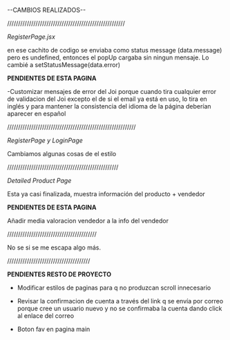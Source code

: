 --CAMBIOS REALIZADOS--

//////////////////////////////////////////////////////

*RegisterPage.jsx*

<!-- .then((data) => {
        if (data) {
          console.log(data);
          console.log(data.message);
          setStatusMessage(data.message);
          setShowPopup(true);
        }
      }) -->

en ese cachito de codigo se enviaba como status message (data.message) pero es undefined, entonces el popUp cargaba sin ningun mensaje. Lo cambié a setStatusMessage(data.error)

**PENDIENTES DE ESTA PAGINA**

-Customizar mensajes de error del Joi porque cuando tira cualquier error de validacion del Joi excepto el de si el email ya está en uso, lo tira en inglés y para mantener la consistencia del idioma de la página deberían aparecer en español

///////////////////////////////////////////////////////////

*RegisterPage y LoginPage*

Cambiamos algunas cosas de el estilo

///////////////////////////////////////////////////

*Detailed Product Page*

Esta ya casi finalizada, muestra información del producto + vendedor

**PENDIENTES DE ESTA PAGINA**

Añadir media valoracion vendedor a la info del vendedor

/////////////////////////////////////////


No se si se me escapa algo más.

//////////////////////////////////////

**PENDIENTES RESTO DE PROYECTO**

- Modificar estilos de paginas para q no produzcan scroll innecesario

- Revisar la confirmacion de cuenta a través del link q se envía por correo porque cree un usuario nuevo y no se confirmaba la cuenta dando click  al enlace  del correo

- Boton fav en pagina main



